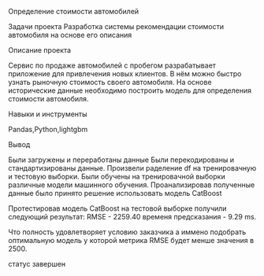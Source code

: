 Определение стоимости автомобилей

Задачи проекта 
Разработка системы рекомендации стоимости автомобиля на основе его описания

Описание проекта

Сервис по продаже автомобилей с пробегом  разрабатывает приложение для привлечения новых клиентов. В нём можно быстро узнать рыночную стоимость своего автомобиля. На основе исторические данные необходимо построить модель для определения стоимости автомобиля.


Навыки и инструменты

Pandas,Python,lightgbm

Вывод

Были загружены и переработаны данные
Были перекодированы и стандартизированы данные. Произвели раделение df на тренировачную и тестовую выборки.
Были обучены на тренировачной выборки различные модели машинного обучения.
Проанализировав полученные данные было принято решение использовать модель CatBoost

Протестировав модель CatBoost на тестовой выборке получили следующий результат:
RMSE - 2259.40
временя предсказания - 9.29 ms.

Что полность удовлетворяет условию заказчика а иммено подобрать оптимальную модель у которой метрика RMSE будет менше значения в 2500.

статус
завершен